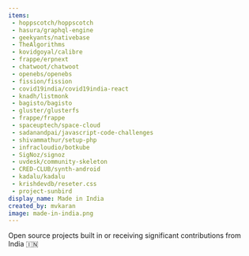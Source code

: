 ```yaml
---
items:
 - hoppscotch/hoppscotch
 - hasura/graphql-engine
 - geekyants/nativebase
 - TheAlgorithms
 - kovidgoyal/calibre
 - frappe/erpnext
 - chatwoot/chatwoot
 - openebs/openebs  
 - fission/fission
 - covid19india/covid19india-react
 - knadh/listmonk
 - bagisto/bagisto
 - gluster/glusterfs
 - frappe/frappe
 - spaceuptech/space-cloud
 - sadanandpai/javascript-code-challenges
 - shivammathur/setup-php
 - infracloudio/botkube
 - SigNoz/signoz
 - uvdesk/community-skeleton
 - CRED-CLUB/synth-android
 - kadalu/kadalu
 - krishdevdb/reseter.css
 - project-sunbird
display_name: Made in India
created_by: mvkaran
image: made-in-india.png
---
```

Open source projects built in or receiving significant contributions from India :india:
